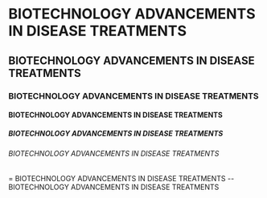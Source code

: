 # BIOTECHNOLOGY ADVANCEMENTS IN DISEASE TREATMENTS
## BIOTECHNOLOGY ADVANCEMENTS IN DISEASE TREATMENTS
### BIOTECHNOLOGY ADVANCEMENTS IN DISEASE TREATMENTS
#### BIOTECHNOLOGY ADVANCEMENTS IN DISEASE TREATMENTS
##### BIOTECHNOLOGY ADVANCEMENTS IN DISEASE TREATMENTS
###### BIOTECHNOLOGY ADVANCEMENTS IN DISEASE TREATMENTS
= BIOTECHNOLOGY ADVANCEMENTS IN DISEASE TREATMENTS
-- BIOTECHNOLOGY ADVANCEMENTS IN DISEASE TREATMENTS
